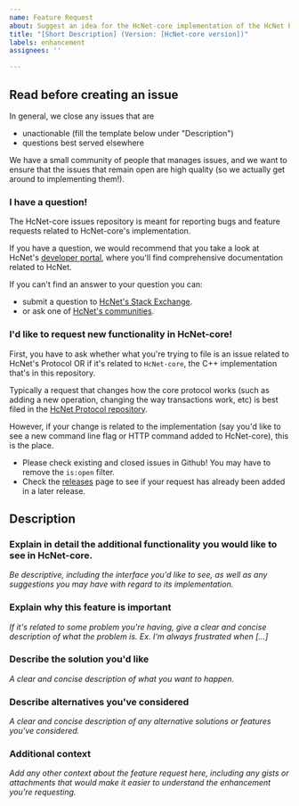 ```yaml
---
name: Feature Request
about: Suggest an idea for the HcNet-core implementation of the HcNet Protocol
title: "[Short Description] (Version: [HcNet-core version])"
labels: enhancement
assignees: ''

---
```


## Read before creating an issue

In general, we close any issues that are
* unactionable (fill the template below under "Description")
* questions best served elsewhere

We have a small community of people that manages issues, and we want to ensure that the issues that remain open are high quality (so we actually get around to implementing them!).

### I have a question!

The HcNet-core issues repository is meant for reporting bugs and feature requests related to HcNet-core's implementation.

If you have a question, we would recommend that you take a look at HcNet's [developer portal][1], where you'll find comprehensive documentation related to HcNet.

If you can't find an answer to your question you can:
* submit a question to [HcNet's Stack Exchange][2].
* or ask one of [HcNet's communities][3].

[1]: https://www.HcNet.org/developers/
[2]: https://HcNet.stackexchange.com/
[3]: https://www.HcNet.org/community/#communities

### I'd like to request new functionality in HcNet-core!

First, you have to ask whether what you're trying to file is an issue related to HcNet's Protocol
OR if it's related to `HcNet-core`, the C++ implementation that's in this repository.

Typically a request that changes how the core protocol works (such as adding a new operation, changing the way transactions work, etc) is best filed in the [HcNet Protocol repository][4].

However, if your change is related to the implementation (say you'd like to see a new command line
flag or HTTP command added to HcNet-core), this is the place.

* Please check existing and closed issues in Github! You may have to remove the `is:open` filter.
* Check the [releases](https://github.com/HcNet/HcNet-core/releases) page to see if your request has already been added in a later release.

[4]: https://github.com/HcNet/HcNet-protocol/issues

## Description
### Explain in detail the additional functionality you would like to see in HcNet-core.

*Be descriptive, including the interface you'd like to see, as well as any suggestions you may have
with regard to its implementation.*

### Explain why this feature is important
*If it's related to some problem you're having, give a clear and concise description of what the problem is. Ex. I'm always frustrated when [...]*

### Describe the solution you'd like
*A clear and concise description of what you want to happen.*

### Describe alternatives you've considered
*A clear and concise description of any alternative solutions or features you've considered.*

### Additional context
*Add any other context about the feature request here, including any gists or attachments that would make it easier to understand the enhancement you're requesting.*

